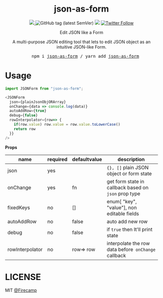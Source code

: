 
<div align="center">
  <h1 align="center">
      json-as-form
  </h1>
  
  <p align="center">
    <a href="https://travis-ci.org/pastelsky/bundlephobia">
      <img src="https://img.shields.io/bundlephobia/minzip/json-as-form" />
    </a>
      <img alt="GitHub tag (latest SemVer)" src="https://img.shields.io/github/v/tag/firecampapp/json-as-form">
      <img src="https://img.shields.io/npm/l/package-build-stats.svg" />
  <a href="https://https://twitter.com/firecamphq" target="_blank">
      <img alt="Twitter Follow" src="https://img.shields.io/twitter/follow/FirecampHQ?label=follow%20%40Firecamp">
  </a>
  </p>
  <p align="center">
    Edit JSON like a Form <br />
  </p>
  <p align="center">
    A multi-purpose JSON editing tool that lets to edit JSON object as an intuitive JSON-like Form.
  </p>

  <pre align="center">
    npm i <a href="https://www.npmjs.com/package/json-as-form">json-as-form</a> / yarn add <a href="https://www.npmjs.com/package/json-as-form">json-as-form</a> </pre>

</div>

# Usage
```javascript
import JSONForm from "json-as-form";

<JSONForm
  json={plainJsonObjORArray}
  onChange={data => console.log(data)}
  autoAddRow={true}
  debug={false}
  rowInterpolator={row=> {
    if(row.value) row.value = row.value.toLowerCase()
    return row
  }}
/>
```
**Props**

|name  | required | defaultvalue  | description |
|-- | -- | -- |--|
| json | yes | | `{}, []` plain JSON object or form state |
| onChange | yes | fn | get form state in callback based on `json` prop type|
| fixedKeys | no | [] | enum[ "key", "value"], non editable fields|
| autoAddRow | no | false | auto add new row |
| debug | no | false | if `true` then It'll print state |
| rowInterpolator | no | row=> row | interpolate the row data before` onChange` callback|

# LICENSE
MIT [@Firecamp ](https://twitter.com/firecamphq)
